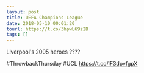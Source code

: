 ```yaml
---
layout: post
title: UEFA Champions League
date: 2018-05-10 00:01:20
tourl: https://t.co/3hpwL69z2B
tags: []
---
```

Liverpool's 2005 heroes ????

#ThrowbackThursday #UCL https://t.co/lF3dpvfgpX